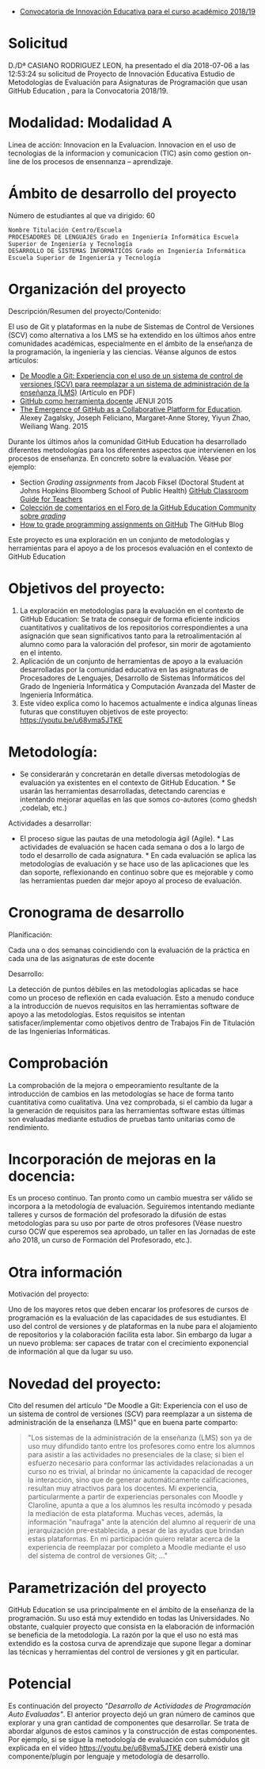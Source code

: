 * [Convocatoria de Innovación Educativa para el curso académico 2018/19](https://www.ull.es/portal/convocatorias/convocatoria/convocatoria-de-innovacion-educativa-para-el-curso-academico-2018-19/)

# Solicitud

D./Dª CASIANO RODRIGUEZ LEON, ha presentado el día 2018-07-06 a las 12:53:24 su solicitud de Proyecto de Innovación Educativa Estudio de
Metodologías de Evaluación para Asignaturas de Programación que usan GitHub Education , para la Convocatoria 2018/19.

# Modalidad: Modalidad A

Linea de acción: Innovacion en la Evaluacion. Innovacion en el uso de tecnologias de la informacion y comunicacion (TIC) asin como
gestion on-line de los procesos de ensennanza – aprendizaje.

# Ámbito de desarrollo del proyecto

Número de estudiantes al que va dirigido: 60

```
Nombre Titulación Centro/Escuela
PROCESADORES DE LENGUAJES Grado en Ingeniería Informática Escuela Superior de Ingeniería y Tecnología
DESARROLLO DE SISTEMAS INFORMÁTICOS Grado en Ingeniería Informática Escuela Superior de Ingeniería y Tecnología
```

# Organización del proyecto

Descripción/Resumen del proyecto/Contenido:

El uso de Git y plataformas en la nube de Sistemas de Control de Versiones (SCV) como alternativa a los LMS se ha extendido en los últimos años
entre comunidades académicas, especialmente en el ámbito de la enseñanza de la programación, la ingeniería y las ciencias. Véanse algunos de estos
artículos: 

* [De Moodle a Git: Experiencia con el uso de un sistema de control de versiones (SCV) para reemplazar a un sistema de administración de la
enseñanza (LMS)](https://campusvirtual.ull.es/ocw/pluginfile.php/15275/mod_folder/content/0/de-moodle-a-git/experiencias_git.pdf?forcedownload=1)
(Artículo en PDF) 
* [GitHub como herramienta docente](https://campusvirtual.ull.es/ocw/pluginfile.php/15275/mod_folder/content/0/github-como-herramienta-docente-jenui/JENUI2015_76-83.pdf?forcedownload=1)
JENUI 2015 
* [The Emergence of GitHub as a Collaborative Platform for Education](https://campusvirtual.ull.es/ocw/pluginfile.php/15275/mod_folder/content/0/the-emergence-of-github-as-a-collaborative-platform-for-education-alexey-zagalsky-et-al-canada.pdf?forcedownload=1).  Alexey Zagalsky, Joseph Feliciano, Margaret-Anne Storey, Yiyun Zhao, Weiliang Wang. 2015 

Durante los últimos años la comunidad GitHub Education
ha desarrollado diferentes metodologías para los diferentes aspectos que intervienen en los procesos de enseñanza. En concreto sobre la evaluación.
Véase por ejemplo: 

* Section *Grading assignments* from Jacob Fiksel (Doctoral Student at Johns Hopkins Bloomberg School of Public Health) [GitHub
Classroom Guide for Teachers](https://github.com/jfiksel/github-classroom-for-teachers) 
* [Colección de comentarios en el Foro de la GitHub Education Community sobre *grading*](https://education.github.community/search?q=grading) 
* [How to grade programming assignments on GitHub](https://blog.github.com/2017-06-13-how-to-grade-programming-assignments-on-github/) The GitHub Blog 

Este proyecto es una exploración en un conjunto de metodologías y herramientas para el apoyo a de los procesos evaluación en el contexto de GitHub Education

# Objetivos del proyecto:

1. La exploración en metodologías para la evaluación en el contexto de GitHub Education: Se trata de conseguir de forma eficiente indicios cuantitativos
y cualitativos de los repositorios correspondientes a una asignación que sean significativos tanto para la retroalimentación al alumno como para la
valoración del profesor, sin morir de agotamiento en el intento. 
2. Aplicación de un conjunto de herramientas de apoyo a la evaluación desarrolladas por la comunidad educativa en las asignaturas de Procesadores de Lenguajes, Desarrollo de Sistemas Informáticos del Grado de Ingeniería Informática y
Computación Avanzada del Master de Ingeniería Informática. 
3. Este vídeo explica como lo hacemos actualmente e indica algunas líneas futuras que constituyen objetivos de este proyecto: https://youtu.be/u68vma5JTKE

# Metodología:

* Se considerarán y concretarán en detalle diversas metodologías de evaluación ya existentes en el contexto de GitHub Education. * Se usarán las
herramientas desarrolladas, detectando carencias e intentando mejorar aquellas en las que somos co-autores (como ghedsh ,codelab, etc.)

Actividades a desarrollar:

* El proceso sigue las pautas de una metodología ágil (Agile). * Las actividades de evaluación se hacen cada semana o dos a lo largo de todo el
desarrollo de cada asignatura. * En cada evaluación se aplica las metodologías de evaluación y se hace uso de las aplicaciones que les dan soporte,
reflexionando en continuo sobre que es mejorable y como las herramientas pueden dar mejor apoyo al proceso de evaluación.


# Cronograma de desarrollo

Planificación:

Cada una o dos semanas coincidiendo con la evaluación de la práctica en cada una de las asignaturas de este docente

Desarrollo:

La detección de puntos débiles en las metodologías aplicadas se hace como un proceso de reflexión en cada evaluación. Esto a menudo conduce a la
introducción de nuevos requisitos en las herramientas software de apoyo a las metodologías. Estos requisitos se intentan satisfacer/implementar como
objetivos dentro de Trabajos Fin de Titulación de las Ingenierías Informáticas.

# Comprobación

La comprobación de la mejora o empeoramiento resultante de la introducción de cambios en las metodologías se hace de forma tanto cuantitativa como
cualitativa. Una vez comprobada, si el cambio da lugar a la generación de requisitos para las herramientas software estas últimas son evaluadas
mediante estudios de pruebas tanto unitarias como de rendimiento.

# Incorporación de mejoras en la docencia:

Es un proceso continuo. Tan pronto como un cambio muestra ser válido se incorpora a la metodología de evaluación. Seguiremos intentando mediante talleres y cursos de formación del profesorado la difusión de estas metodologías para su uso por parte de otros profesores (Véase nuestro curso OCW que esperemos sea aprobado, un taller en las Jornadas de este año 2018, un curso de Formación del Profesorado, etc.).


# Otra información

Motivación del proyecto:

Uno de los mayores retos que deben encarar los profesores de cursos de programación es la evaluación de las capacidades de sus estudiantes. El uso del control de versiones y de plataformas en la nube para el alojamiento de repositorios y la colaboración facilita esta labor. Sin embargo da lugar a un nuevo problema: ser capaces de tratar con el crecimiento exponencial de información al que da lugar su uso.  

# Novedad del proyecto:

Cito del resumen del artículo "De Moodle a Git: Experiencia con el uso de un sistema de control de versiones (SCV) para reemplazar a un sistema de
administración de la enseñanza (LMS)" que en buena parte comparto: 

> "Los sistemas de la administración de la enseñanza (LMS) son ya de uso muy difundido tanto entre los profesores como entre los alumnos para asistir a las actividades no presenciales de la clase; si bien el esfuerzo necesario para conformar las actividades relacionadas a un curso no es trivial, al brindar no únicamente la capacidad de recoger la interacción, sino que de generar automáticamente calificaciones, resultan muy atractivos para los docentes. Mi experiencia, particularmente a partir de experiencias personales con Moodle y Claroline, apunta a que a los alumnos les resulta incómodo y pesada la mediación de esta plataforma. Muchas veces, además, la información "naufraga" ante la atención del alumno al requerir de una jerarquización pre-establecida, a pesar de las ayudas que brindan estas plataformas. En mi participación quiero relatar acerca de la experiencia de reemplazar por completo a Moodle mediante el uso del sistema de control de versiones Git; ..."

# Parametrización del proyecto

GitHub Education se usa principalmente en el ámbito de la enseñanza de la programación. Su uso está muy extendido en todas las Universidades. No obstante, cualquier proyecto que consista en la elaboración de información se beneficia de la metodología. La razón por la que el uso no está mas extendido es la costosa curva de aprendizaje que supone llegar a dominar las técnicas y herramientas del control de versiones y git en particular.

# Potencial

Es continuación del proyecto *"Desarrollo de Actividades de Programación Auto Evaluadas"*. El anterior proyecto dejó un gran número de caminos que explorar y una gran cantidad de componentes que desarrollar. Se trata de abordar algunos de estos caminos y la construcción de estas componentes.  Por ejemplo, si se sigue la metodología de evaluación con submódulos git explicada en el vídeo https://youtu.be/u68vma5JTKE deberá existir una componente/plugin por lenguaje y metodología de desarrollo.



